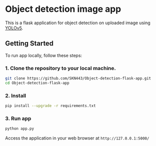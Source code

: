 # Object detection image app
This is a flask application for object detection on uploaded image using [YOLOv5](https://github.com/ultralytics/yolov5/tree/master).

## Getting Started
To run app locally, follow these steps:

### 1. Clone the repository to your local machine.
```bash
git clone https://github.com/SKN443/Object-detection-flask-app.git
cd Object-detection-flask-app
```

### 2. Install 
```bash
pip install --upgrade -r requirements.txt
```

### 3. Run app
```bash
python app.py
```

Access the application in your web browser at `http://127.0.0.1:5000/`
